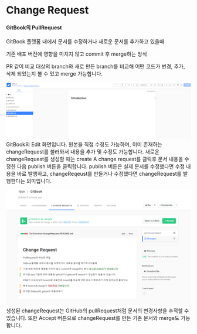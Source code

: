 # Change Request

#### GitBook의 PullRequest

GitBook 플랫폼 내에서 문서를 수정하거나 새로운 문서를 추가하고 있을때

기존 배포 버전에 영향을 미치지 않고 commit 후 merge하는 방식

PR 같이 비교 대상의 branch와 새로 만든 branch를 비교해 어떤 코드가 변경, 추가, 삭제 되었는지 볼 수 있고 merge 가능합니다.

![changeReqeust2](../../asset/changeRequest2.PNG)
GitBook의 Edit 화면입니다.
원본을 직접 수정도 가능하며, 이미 존재하는 changeRequest를 불러와서 내용을 추가 및 수정도 가능합니다.
새로운 changeRequest를 생성할 때는 create A change request를 클릭후 문서 내용을 수정한 다음 publish 버튼을 클릭합니다.
publish 버튼은 실제 문서를 수정했다면 수정 내용을 바로 발행하고,
changeReqeust를 만들거나 수정했다면 changeRequest를 발행한다는 의미입니다.


![changeRequest1](../../asset/changeRequest1.PNG)
생성된 changeRequest는 GitHub의 pullRequest처럼 문서의 변경사항을 추적할 수 있습니다.
또한 Accept 버튼으로 changeRequest를 만든 기존 문서와 merge도 가능합니다.
